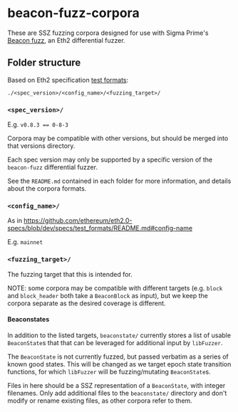 # beacon-fuzz-corpora

These are SSZ fuzzing corpora designed for use with Sigma Prime's [Beacon fuzz](https://github.com/sigp/beacon-fuzz), an Eth2 differential fuzzer.


## Folder structure

Based on Eth2 specification [test formats](https://github.com/ethereum/eth2.0-specs/blob/dev/specs/test_formats/README.md):

`./<spec_version>/<config_name>/<fuzzing_target>/`

### `<spec_version>/`

E.g. `v0.8.3 == 0-8-3`

Corpora may be compatible with other versions, but should be merged into that versions directory.

Each spec version may only be supported by a specific version of the `beacon-fuzz` differential fuzzer.

See the `README.md` contained in each folder for more information, and details about the corpora formats.

### `<config_name>/`

As in https://github.com/ethereum/eth2.0-specs/blob/dev/specs/test_formats/README.md#config-name

E.g. `mainnet`

### `<fuzzing_target>/`


The fuzzing target that this is intended for.

NOTE: some corpora may be compatible with different targets (e.g. `block` and `block_header` both take a `BeaconBlock` as input), but we keep the corpora separate as the desired coverage is different.

#### Beaconstates

In addition to the listed targets, `beaconstate/` currently stores a list of usable `BeaconState`s that
that can be leveraged for additional input by `libFuzzer`.

The `BeaconState` is not currently fuzzed, but passed verbatim as a series of known good states. This will be changed as we target epoch state transition functions, for which `libFuzzer` will be fuzzing/mutating `BeaconState`s.

Files in here should be a SSZ representation of a `BeaconState`, with integer filenames. Only add additional files to the `beaconstate/` directory and don't modify or rename existing files,
as other corpora refer to them.
